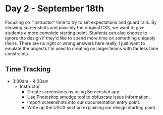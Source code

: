 # Day 2 - September 18th

Focusing on "Instructor" time to try to set expectations and guard rails.
By showing screenshots and possibly the original CSS, we want to give students a more complete starting point.
Students can also choose to ignore the design if they'd like to spend more time on something uniquely theirs.
There are no right or wrong answers here really, I just want to emulate the projects I'm used to creating on larger teams with far less time constraints.

## Time Tracking

* 3:00am - 4:30am
    * Instructor
        * Create screenshots by using Screenshot.app
        * Use Photoshop smudge tool to obfuscate issue information.
        * Import screenshots into our documentation entry point.
        * Write up the UI/UX section explaining our design starting point.
